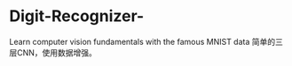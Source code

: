 # Digit-Recognizer-
 Learn computer vision fundamentals with the famous MNIST data
简单的三层CNN，使用数据增强。
